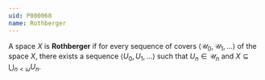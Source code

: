 ```yaml
---
uid: P000068
name: Rothberger
---
```

A space $X$ is **Rothberger** if for every sequence of covers $\langle \mathcal U_0, \mathcal U_1, \dots \rangle$ of the space $X$, there exists a sequence $\langle U_0, U_1, \dots \rangle$ such that $U_n \in\mathcal U_n$ and $X\subseteq\bigcup_{n<\omega}U_n$.

